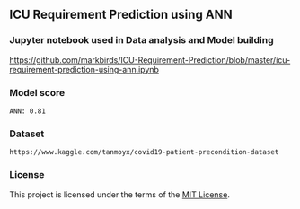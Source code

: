## ICU Requirement Prediction using ANN

### Jupyter notebook used in Data analysis and Model building
https://github.com/markbirds/ICU-Requirement-Prediction/blob/master/icu-requirement-prediction-using-ann.ipynb

### Model score
```
ANN: 0.81
```

### Dataset
```
https://www.kaggle.com/tanmoyx/covid19-patient-precondition-dataset
```

### License

This project is licensed under the terms of the [MIT License](LICENSE).

